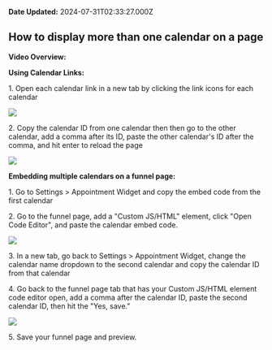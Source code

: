 **Date Updated:** 2024-07-31T02:33:27.000Z

## **How to display more than one calendar on a page**

  
**Video Overview:**
  
  
**Using Calendar Links:** 

  
1\. Open each calendar link in a new tab by clicking the link icons for each calendar

  
![](https://s3.amazonaws.com/cdn.freshdesk.com/data/helpdesk/attachments/production/48028729853/original/iSYberKOoEApQfh-8Pr4Juo8nEtcOE7NUQ.png?1582550960)

  
2\. Copy the calendar ID from one calendar then then go to the other calendar, add a comma after its ID, paste the other calendar's ID after the comma, and hit enter to reload the page

  
![](https://s3.amazonaws.com/cdn.freshdesk.com/data/helpdesk/attachments/production/48028730526/original/wOzP-A0gi7Wgl9PKNIla6MJdbRodnIXH4A.gif?1582551129)

**Embedding multiple calendars on a funnel page:**

  
1\. Go to Settings > Appointment Widget and copy the embed code from the first calendar

  
2\. Go to the funnel page, add a "Custom JS/HTML" element, click "Open Code Editor", and paste the calendar embed code.

  
![](https://s3.amazonaws.com/cdn.freshdesk.com/data/helpdesk/attachments/production/48028731607/original/O98ivJb2-YuppRZs1LjzSof-zzL4IgZELg.gif?1582551394)

  
3\. In a new tab, go back to Settings > Appointment Widget, change the calendar name dropdown to the second calendar and copy the calendar ID from that calendar

  
4\. Go back to the funnel page tab that has your Custom JS/HTML element code editor open, add a comma after the calendar ID, paste the second calendar ID, then hit the "Yes, save."

  
![](https://s3.amazonaws.com/cdn.freshdesk.com/data/helpdesk/attachments/production/48028732907/original/OOszXMmvEULTeK8eAXfOZvVv6lsRwF2CKg.gif?1582551763)

  
5\. Save your funnel page and preview.
  
  